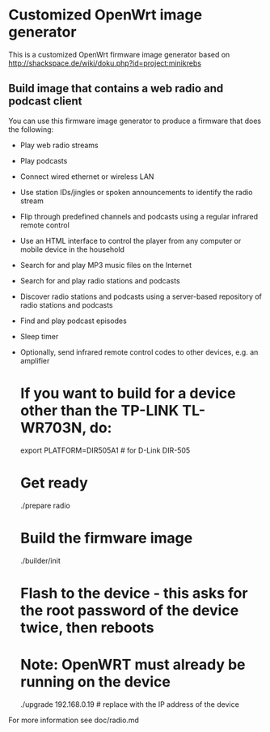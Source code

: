 Customized OpenWrt image generator
==================================

This is a customized OpenWrt firmware image generator based on http://shackspace.de/wiki/doku.php?id=project:minikrebs 

Build image that contains a web radio and podcast client
--------------------------------------------------------

You can use this firmware image generator to produce a firmware that does the following:
- Play web radio streams
- Play podcasts
- Connect wired ethernet or wireless LAN
- Use station IDs/jingles or spoken announcements to identify the radio stream
- Flip through predefined channels and podcasts using a regular infrared remote control
- Use an HTML interface to control the player from any computer or mobile device in the household
- Search for and play MP3 music files on the Internet
- Search for and play radio stations and podcasts 
- Discover radio stations and podcasts using a server-based repository of radio stations and podcasts
- Find and play podcast episodes
- Sleep timer
- Optionally, send infrared remote control codes to other devices, e.g. an amplifier

    # If you want to build for a device other than the TP-LINK TL-WR703N, do:
    export PLATFORM=DIR505A1 # for D-Link DIR-505
    # Get ready
    ./prepare radio
    # Build the firmware image
    ./builder/init
    # Flash to the device - this asks for the root password of the device twice, then reboots
    # Note: OpenWRT must already be running on the device
    ./upgrade 192.168.0.19 # replace with the IP address of the device

For more information see doc/radio.md
